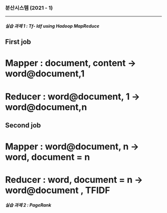 ###  분산시스템 (2021 - 1)
-------
##### 실습 과제 1 : Tf- Idf using Hadoop MapReduce 

  ## First job
  # Mapper : document, content -> word@document,1 
  # Reducer : word@document, 1 -> word@document,n

  ## Second job
  # Mapper : word@document, n -> word, document = n
  # Reducer : word, document = n -> word@document , TFIDF

##### 실습 과제 2 : PageRank
